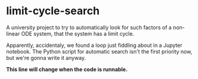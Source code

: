 # limit-cycle-search

A university project to try to automatically look for such factors
of a non-linear ODE system, that the system has a limit cycle.

Apparently, accidentaly, we found a loop just fiddling about
in a Jupyter notebook. The Python script for automatic search
isn't the first priority now, but we're gonna write it anyway.

__This line will change when the code is runnable.__
